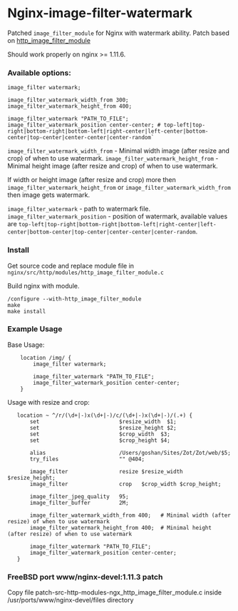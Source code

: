 Nginx-image-filter-watermark
============================

Patched `image_filter_module` for Nginx with watermark ability. Patch based on [http_image_filter_module](http://nginx.org/en/docs/http/ngx_http_image_filter_module.html)

Should work properly on nginx >= 1.11.6.

### Available options:

```
image_filter watermark;

image_filter_watermark_width_from 300;
image_filter_watermark_height_from 400;
    
image_filter_watermark "PATH_TO_FILE";
image_filter_watermark_position center-center; # top-left|top-right|bottom-right|bottom-left|right-center|left-center|bottom-center|top-center|center-center|center-random`
```

`image_filter_watermark_width_from` - Minimal width image (after resize and crop) of when to use watermark.
`image_filter_watermark_height_from` - Minimal height image (after resize and crop) of when to use watermark.

If width or height image (after resize and crop) more then `image_filter_watermark_height_from` or `image_filter_watermark_width_from` then image gets watermark.

`image_filter_watermark` - path to watermark file.
`image_filter_watermark_position` - position of watermark, available values are `top-left|top-right|bottom-right|bottom-left|right-center|left-center|bottom-center|top-center|center-center|center-random`.

### Install

Get source code and replace  module file in
`nginx/src/http/modules/http_image_filter_module.c`

Build nginx with module.

```
/configure --with-http_image_filter_module
make
make install
```


### Example Usage

Base Usage:

```
    location /img/ {
        image_filter watermark;

        image_filter_watermark "PATH_TO_FILE";
        image_filter_watermark_position center-center;
    }
```

Usage with resize and crop:

```
   location ~ ^/r/(\d+|-)x(\d+|-)/c/(\d+|-)x(\d+|-)/(.+) {
       set                         $resize_width  $1;
       set                         $resize_height $2;
       set                         $crop_width  $3;
       set                         $crop_height $4;

       alias                       /Users/goshan/Sites/Zot/Zot/web/$5;
       try_files                   "" @404;

       image_filter                resize $resize_width $resize_height;
       image_filter                crop   $crop_width $crop_height;

       image_filter_jpeg_quality   95;
       image_filter_buffer         2M;

       image_filter_watermark_width_from 400;   # Minimal width (after resize) of when to use watermark
       image_filter_watermark_height_from 400;  # Minimal height (after resize) of when to use watermark

       image_filter_watermark "PATH_TO_FILE";
       image_filter_watermark_position center-center;
   }
```
### FreeBSD port www/nginx-devel:1.11.3 patch
Copy file patch-src-http-modules-ngx_http_image_filter_module.c inside /usr/ports/www/nginx-devel/files directory